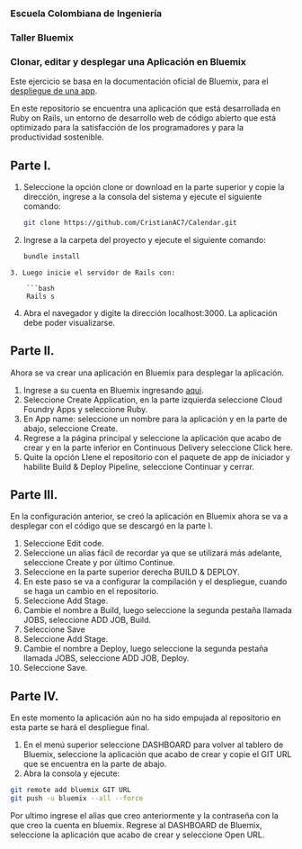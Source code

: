 ### Escuela Colombiana de Ingeniería
### Taller Bluemix
### Clonar, editar y desplegar una Aplicación en Bluemix




Este ejercicio se basa en la documentación oficial de Bluemix, para el [despliegue de una app](https://hub.jazz.net/tutorials/devopsweb/).


En este repositorio se encuentra una aplicación que está desarrollada en Ruby on Rails, un entorno de desarrollo web de código abierto que está optimizado para la satisfacción de los programadores y para la productividad sostenible.


## Parte I.




1. Seleccione la opción clone or download en la parte superior y copie la dirección, ingrese a la consola del sistema y ejecute el siguiente comando:


    ```bash
    git clone https://github.com/CristianAC7/Calendar.git
    ```
2. Ingrese a la carpeta del proyecto y ejecute el siguiente comando:


    ```bash
    bundle install
``` 
3. Luego inicie el servidor de Rails con:

    ```bash
    Rails s
```
4. Abra el navegador y digite la dirección localhost:3000. La aplicación debe poder visualizarse.


## Parte II.


Ahora se va crear una aplicación en Bluemix para desplegar la aplicación.


1. Ingrese a su cuenta en Bluemix ingresando [aqui](https://console.ng.bluemix.net/).
2. Seleccione Create Application, en la parte izquierda seleccione Cloud Foundry Apps y seleccione Ruby.
3. En App name: seleccione un nombre para la aplicación y en la parte de abajo, seleccione Create.
4. Regrese a la página principal y seleccione la aplicación que acabo de crear y en la parte inferior en Continuous Delivery seleccione Click here.
5. Quite la opción Llene el repositorio con el paquete de app de iniciador y habilite Build & Deploy Pipeline, seleccione Continuar y cerrar.


## Parte III.


En la configuración anterior, se creó la aplicación en Bluemix ahora se va a desplegar con el código que se descargó en la parte I.


1. Seleccione Edit code.
2. Seleccione un alias fácil de recordar ya que se utilizará más adelante, seleccione Create y por último Continue.
3. Seleccione en la parte superior derecha BUILD & DEPLOY.
4. En este paso se va a configurar la compilación y el despliegue, cuando se haga un cambio en el repositorio.
5. Seleccione Add Stage.
6. Cambie el nombre a Build, luego seleccione la segunda pestaña llamada JOBS, seleccione ADD JOB, Build.
7. Seleccione Save
8. Seleccione Add Stage.
9. Cambie el nombre a Deploy, luego seleccione la segunda pestaña llamada JOBS, seleccione ADD JOB, Deploy.
10. Seleccione Save.


## Parte IV.


En este momento la aplicación aún no ha sido empujada al repositorio en esta parte se hará el despliegue final.


1. En el menú superior seleccione DASHBOARD para volver al tablero de Bluemix, seleccione la aplicación que acabo de crear y copie el GIT URL que se encuentra en la parte de abajo.
2. Abra la consola y ejecute:
```bash
git remote add bluemix GIT URL
git push -u bluemix --all --force
```
Por ultimo ingrese el alias que creo anteriormente y la contraseña con la que creo la cuenta en bluemix.
Regrese al DASHBOARD de Bluemix, seleccione la aplicación que acabo de crear y seleccione Open URL.
